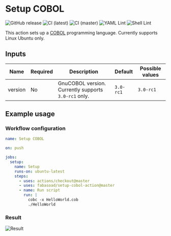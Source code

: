 # Setup COBOL
![GitHub release](https://img.shields.io/github/v/release/fabasoad/setup-cobol-action?include_prereleases) ![CI (latest)](https://github.com/fabasoad/setup-cobol-action/workflows/CI%20(latest)/badge.svg) ![CI (master)](https://github.com/fabasoad/setup-cobol-action/workflows/CI%20(master)/badge.svg) ![YAML Lint](https://github.com/fabasoad/setup-cobol-action/workflows/YAML%20Lint/badge.svg) ![Shell Lint](https://github.com/fabasoad/setup-cobol-action/workflows/Shell%20Lint/badge.svg)

This action sets up a [COBOL](https://en.wikipedia.org/wiki/COBOL) programming language. Currently supports Linux Ubuntu only.

## Inputs
| Name    | Required | Description                                          | Default   | Possible values |
|---------|----------|------------------------------------------------------|-----------|-----------------|
| version | No       | GnuCOBOL version. Currently supports `3.0-rc1` only. | `3.0-rc1` | `3.0-rc1`       |

## Example usage

### Workflow configuration

```yaml
name: Setup COBOL

on: push

jobs:
  setup:
    name: Setup
    runs-on: ubuntu-latest
    steps:
      - uses: actions/checkout@master
      - uses: fabasoad/setup-cobol-action@master
      - name: Run script
        run: |
          cobc -x HelloWorld.cob
          ./HelloWorld
```

### Result
![Result](https://raw.githubusercontent.com/fabasoad/setup-cobol-action/master/screenshot.png)

